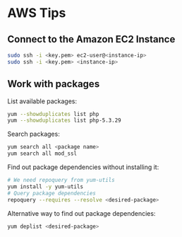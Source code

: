 # AWS Tips

## Connect to the Amazon EC2 Instance

```bash
sudo ssh -i <key.pem> ec2-user@<instance-ip>
sudo ssh -i <key.pem> <instance-ip>
```

## Work with packages

List available packages:
```bash
yum --showduplicates list php
yum --showduplicates list php-5.3.29
```

Search packages:
```bash
yum search all <package name>
yum search all mod_ssl
```

Find out package dependencies without installing it:
```bash
# We need repoquery from yum-utils
yum install -y yum-utils
# Query package dependencies
repoquery --requires --resolve <desired-package>
```

Alternative way to find out package dependencies:
```bash
yum deplist <desired-package>
```
